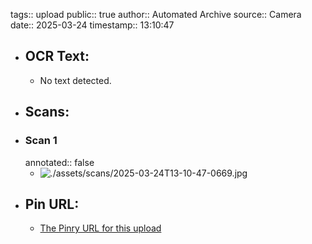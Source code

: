tags:: upload
public:: true
author:: Automated Archive
source:: Camera
date:: 2025-03-24
timestamp:: 13:10:47

- ## OCR Text:
	- No text detected.
- ## Scans:
- ### Scan 1
  annotated:: false
	- ![./assets/scans/2025-03-24T13-10-47-0669.jpg](./assets/scans/2025-03-24T13-10-47-0669.jpg)
- ## Pin URL:
	- [The Pinry URL for this upload](https://pinry.petau.net/pins/236/)